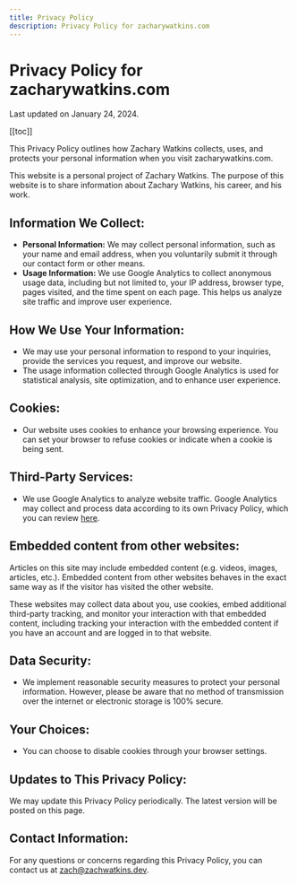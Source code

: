 ```yaml
---
title: Privacy Policy
description: Privacy Policy for zacharywatkins.com
---
```


# Privacy Policy for zacharywatkins.com

Last updated on January 24, 2024.

[[toc]]

This Privacy Policy outlines how Zachary Watkins collects, uses, and protects your personal information when you visit zacharywatkins.com.

This website is a personal project of Zachary Watkins. The purpose of this website is to share information about Zachary Watkins, his career, and his work.

## Information We Collect:

- **Personal Information:** We may collect personal information, such as your name and email address, when you voluntarily submit it through our contact form or other means.
- **Usage Information:** We use Google Analytics to collect anonymous usage data, including but not limited to, your IP address, browser type, pages visited, and the time spent on each page. This helps us analyze site traffic and improve user experience.

## How We Use Your Information:

- We may use your personal information to respond to your inquiries, provide the services you request, and improve our website.
- The usage information collected through Google Analytics is used for statistical analysis, site optimization, and to enhance user experience.

## Cookies:

- Our website uses cookies to enhance your browsing experience. You can set your browser to refuse cookies or indicate when a cookie is being sent.

## Third-Party Services:

- We use Google Analytics to analyze website traffic. Google Analytics may collect and process data according to its own Privacy Policy, which you can review [here](https://policies.google.com/privacy).

## Embedded content from other websites:

Articles on this site may include embedded content (e.g. videos, images, articles, etc.). Embedded content from other websites behaves in the exact same way as if the visitor has visited the other website.

These websites may collect data about you, use cookies, embed additional third-party tracking, and monitor your interaction with that embedded content, including tracking your interaction with the embedded content if you have an account and are logged in to that website.

## Data Security:

- We implement reasonable security measures to protect your personal information. However, please be aware that no method of transmission over the internet or electronic storage is 100% secure.

## Your Choices:

- You can choose to disable cookies through your browser settings.

## Updates to This Privacy Policy:

We may update this Privacy Policy periodically. The latest version will be posted on this page.

## Contact Information:

For any questions or concerns regarding this Privacy Policy, you can contact us at zach@zachwatkins.dev.
